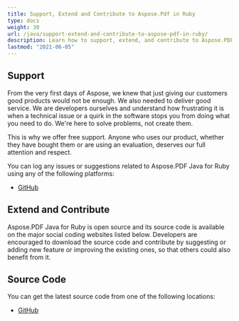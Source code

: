 ```yaml
---
title: Support, Extend and Contribute to Aspose.Pdf in Ruby
type: docs
weight: 30
url: /java/support-extend-and-contribute-to-aspose-pdf-in-ruby/
description: Learn how to support, extend, and contribute to Aspose.PDF for Ruby to enhance its features and improve your PDF solutions.
lastmod: "2021-06-05"
---
```


## Support

From the very first days of Aspose, we knew that just giving our customers good products would not be enough. We also needed to deliver good service. We are developers ourselves and understand how frustrating it is when a technical issue or a quirk in the software stops you from doing what you need to do. We're here to solve problems, not create them.

This is why we offer free support. Anyone who uses our product, whether they have bought them or are using an evaluation, deserves our full attention and respect.

You can log any issues or suggestions related to Aspose.PDF Java for Ruby using any of the following platforms:

- [GitHub](https://github.com/aspose-pdf/Aspose.PDF-for-Java/issues)

## Extend and Contribute

Aspose.PDF Java for Ruby is open source and its source code is available on the major social coding websites listed below. Developers are encouraged to download the source code and contribute by suggesting or adding new feature or improving the existing ones, so that others could also benefit from it.

## Source Code

You can get the latest source code from one of the following locations:

- [GitHub](https://github.com/aspose-pdf/Aspose.PDF-for-Java/tree/master/Plugins/Aspose_Pdf_Java_for_Ruby)
